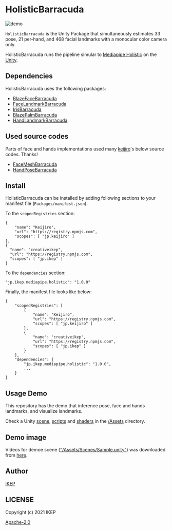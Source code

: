 # HolisticBarracuda
![demo](https://user-images.githubusercontent.com/34697515/136178988-9a6c37cb-09a2-43e4-9f05-f8c4908b8665.gif)

`HolisticBarracuda` is the Unity Package that simultaneously estimates 33 pose, 21 per-hand, and 468 facial landmarks with a monocular color camera only.

HolisticBarracuda runs the pipeline simular to [Mediapipe Holistic](https://google.github.io/mediapipe/solutions/holistic) on the [Unity](https://unity.com/).

## Dependencies
HolisticBarracuda uses the following packages:
- [BlazeFaceBarracuda](https://github.com/keijiro/BlazeFaceBarracuda)
- [FaceLandmarkBarracuda](https://github.com/keijiro/FaceLandmarkBarracuda)
- [IrisBarracuda](https://github.com/keijiro/IrisBarracuda)
- [BlazePalmBarracuda](https://github.com/keijiro/BlazePalmBarracuda)
- [HandLandmarkBarracuda](https://github.com/keijiro/HandLandmarkBarracuda)

## Used source codes
Parts of face and hands implementations used many [keijiro](https://github.com/keijiro)'s below source codes. Thanks!
- [FaceMeshBarracuda](https://github.com/keijiro/FaceMeshBarracuda)
- [HandPoseBarracuda](https://github.com/keijiro/HandPoseBarracuda)

## Install
HolisticBarracuda can be installed by adding following sections to your manifest file (`Packages/manifest.json`).

To the `scopedRegistries` section:
```
{
    "name": "Keijiro",
    "url": "https://registry.npmjs.com",
    "scopes": [ "jp.keijiro" ]
},
{
  "name": "creativeikep",
  "url": "https://registry.npmjs.com",
  "scopes": [ "jp.ikep" ]
}
```
To the `dependencies` section:
```
"jp.ikep.mediapipe.holistic": "1.0.0"
```
Finally, the manifest file looks like below:
```
{
    "scopedRegistries": [
        {
            "name": "Keijiro",
            "url": "https://registry.npmjs.com",
            "scopes": [ "jp.keijiro" ]
        },
        {
            "name": "creativeikep",
            "url": "https://registry.npmjs.com",
            "scopes": [ "jp.ikep" ]
        }
    ],
    "dependencies": {
        "jp.ikep.mediapipe.holistic": "1.0.0",
        ...
    }
}
```

## Usage Demo
This repository has the demo that inference pose, face and hands landmarks, and visualize landmarks.

Check a Unity [scene](https://github.com/creativeIKEP/HolisticBarracuda/blob/main/Assets/Scenes/Sample.unity), [scripts](https://github.com/creativeIKEP/HolisticBarracuda/tree/main/Assets/Scripts) and [shaders](https://github.com/creativeIKEP/HolisticBarracuda/tree/main/Assets/Shaders) in the [/Assets](https://github.com/creativeIKEP/HolisticBarracuda/tree/main/Assets) directory.

## Demo image
Videos for demoe scene (["/Assets/Scenes/Sample.unity"](https://github.com/creativeIKEP/HolisticBarracuda/blob/main/Assets/Scenes/Sample.unity)) was downloaded from [here](https://www.pexels.com/ja-jp/video/7559286/).

## Author
[IKEP](https://ikep.jp)

## LICENSE
Copyright (c) 2021 IKEP

[Apache-2.0](/LICENSE.md)